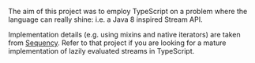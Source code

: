 The aim of this project was to employ TypeScript on a problem where the language can really shine: i.e. a Java 8 
inspired Stream API.

Implementation details (e.g. using mixins and native iterators) are taken from [Sequency](https://github.com/winterbe/sequency).
Refer to that project if you are looking for a mature implementation of lazily evaluated streams in TypeScript.